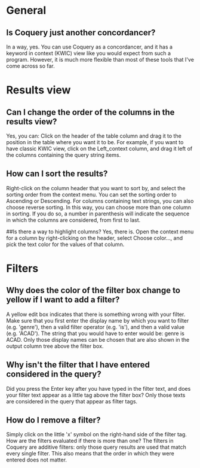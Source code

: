 # General
## Is Coquery just another concordancer?
In a way, yes. You can use Coquery as a concordancer, and it has a keyword in context (KWIC) view like you would expect from such a program. However, it is much more flexible than most of these tools that I've come across so far.

# Results view
## Can I change the order of the columns in the results view?
Yes, you can: Click on the header of the table column and drag it to the position in the table where you want it to be. For example, if you want to have classic KWIC view, click on the Left_context column, and drag it left of the columns containing the query string items.

## How can I sort the results?
Right-click on the column header that you want to sort by, and select the sorting order from the context menu. You can set the sorting order to Ascending or Descending. For columns containing text strings, you can also choose reverse sorting. In this way, you can choose more than one column in sorting. If you do so, a number in parenthesis will indicate the sequence in which the columns are considered, from first to last.

##Is there a way to highlight columns?
Yes, there is. Open the context menu for a column by right-clicking on the header, select Choose color..., and pick the text color for the values of that column.

# Filters
## Why does the color of the filter box change to yellow if I want to add a filter?
A yellow edit box indicates that there is something wrong with your filter. Make sure that you first enter the display name by which you want to filter (e.g. 'genre'), then a valid filter operator (e.g. 'is'), and then a valid value (e.g. 'ACAD'). The string that you would have to enter would be: genre is ACAD.
Only those display names can be chosen that are also shown in the output column tree above the filter box.

## Why isn't the filter that I have entered considered in the query?
Did you press the Enter key after you have typed in the filter text, and does your filter text appear as a little tag above the filter box? Only those texts are considered in the query that appear as filter tags.

## How do I remove a filter?
Simply click on the little 'x' symbol on the right-hand side of the filter tag.
How are the filters evaluated if there is more than one?
The filters in Coquery are additive filters: only those query results are used that match every single filter. This also means that the order in which they were entered does not matter.